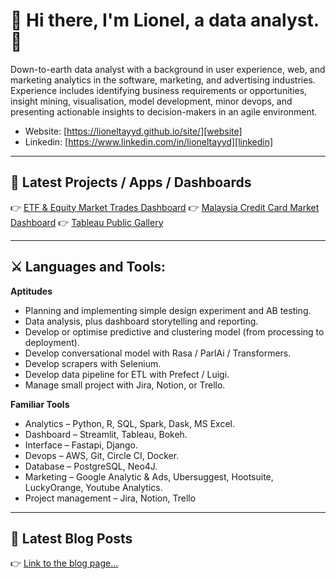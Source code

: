 # 🙂 Hi there, I'm Lionel, a data analyst. 👋

Down-to-earth data analyst with a background in user experience, web, and marketing analytics in the software, marketing, and advertising industries. Experience includes identifying business requirements or opportunities, insight mining, visualisation, model development, minor devops, and presenting actionable insights to decision-makers in an agile environment. 

-   Website: [https://lioneltayyd.github.io/site/][website]
-   Linkedin: [https://www.linkedin.com/in/lioneltayyd][linkedin]

---

## 🤩 Latest Projects / Apps / Dashboards 

👉 [ETF & Equity Market Trades Dashboard][market_trades_dashboard]
👉 [Malaysia Credit Card Market Dashboard][malaysia_bank_card_dashboard]
👉 [Tableau Public Gallery][tableau_gallery]

---

## ⚔️ Languages and Tools:

__Aptitudes__

- Planning and implementing simple design experiment and AB testing.
- Data analysis, plus dashboard storytelling and reporting.
- Develop or optimise predictive and clustering model (from processing to deployment).
- Develop conversational model with Rasa / ParlAi / Transformers.
- Develop scrapers with Selenium.
- Develop data pipeline for ETL with Prefect / Luigi.
- Manage small project with Jira, Notion, or Trello. 

__Familiar Tools__

- Analytics – Python, R, SQL, Spark, Dask, MS Excel.
- Dashboard – Streamlit, Tableau, Bokeh.
- Interface – Fastapi, Django.
- Devops – AWS, Git, Circle CI, Docker.
- Database – PostgreSQL, Neo4J.
- Marketing – Google Analytic & Ads, Ubersuggest, Hootsuite, LuckyOrange, Youtube Analytics.
- Project management – Jira, Notion, Trello

---

## 🧐 Latest Blog Posts 

<!-- BLOG-POST-LIST:START -->
<!-- BLOG-POST-LIST:END -->

👉 [Link to the blog page...][website_blog]





<!-- All the link variables --> 

[website]: https://lioneltayyd.github.io/site/
[website_blog]: https://lioneltayyd.github.io/site/blog

[linkedin]: https://www.linkedin.com/in/lioneltayyd/

[market_trades_dashboard]: https://market-trades-dashboard.herokuapp.com/
[malaysia_bank_card_dashboard]: https://malaysia-bank-card-dashboard.herokuapp.com/
[tableau_gallery]: https://public.tableau.com/profile/lionel.tay
